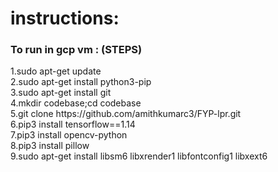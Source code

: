 <h1>instructions:</h1>
<h3>To run in gcp vm : (STEPS) </h3>
1.sudo apt-get update<br>
2.sudo apt-get install python3-pip<br>
3.sudo apt-get install git<br>
4.mkdir codebase;cd codebase<br>
5.git clone https://github.com/amithkumarc3/FYP-lpr.git<br>
6.pip3 install tensorflow==1.14<br>
7.pip3 install opencv-python<br>
8.pip3 install pillow <br>
9.sudo apt-get install libsm6 libxrender1 libfontconfig1 libxext6 <br>
